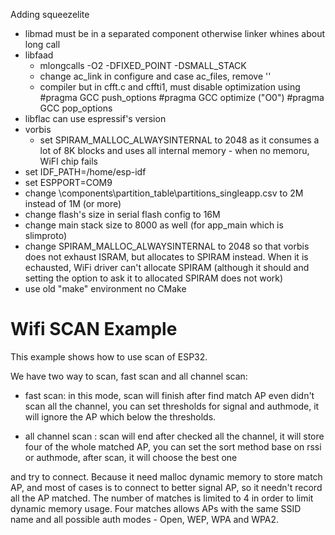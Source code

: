Adding squeezelite
 - libmad must be in a separated component otherwise linker whines about long call 
 - libfaad 
 	- mlongcalls -O2 -DFIXED_POINT -DSMALL_STACK
	- change ac_link in configure and case ac_files, remove ''
	- compiler but in cfft.c and cffti1, must disable optimization using 
		#pragma GCC push_options
		#pragma GCC optimize ("O0")
		#pragma GCC pop_options
 - libflac can use espressif's version	
 - vorbis
	- set SPIRAM_MALLOC_ALWAYSINTERNAL to 2048 as it consumes a lot of 8K blocks and uses all internal memory - when no memoru, WiFI chip fails
 - set IDF_PATH=/home/esp-idf
 - set ESPPORT=COM9
 - change <esp-idf>\components\partition_table\partitions_singleapp.csv to 2M instead of 1M (or more)
 - change flash's size in serial flash config to 16M
 - change main stack size to 8000 as well (for app_main which is slimproto)
 - change SPIRAM_MALLOC_ALWAYSINTERNAL to 2048 so that vorbis does not exhaust ISRAM, but allocates to SPIRAM instead. When it is echausted, WiFi driver can't allocate SPIRAM (although it should and setting the option to ask it to allocated SPIRAM does not work)
 - use old "make" environment no CMake
 
 
# Wifi SCAN Example

This example shows how to use scan of ESP32.

We have two way to scan, fast scan and all channel scan:

* fast scan: in this mode, scan will finish after find match AP even didn't scan all the channel, you can set thresholds for signal and authmode, it will ignore the AP which below the thresholds.

* all channel scan : scan will end after checked all the channel, it will store four of the whole matched AP, you can set the sort method base on rssi or authmode, after scan, it will choose the best one 

and try to connect. Because it need malloc dynamic memory to store match AP, and most of cases is to connect to better signal AP, so it needn't record all the AP matched. The number of matches is limited to 4 in order to limit dynamic memory usage. Four matches allows APs with the same SSID name and all possible auth modes - Open, WEP, WPA and WPA2.
